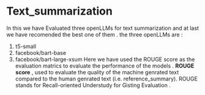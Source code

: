 # Text_summarization
In this  we have Evaluated three openLLMs for text summarization and at last we have recomended the best one of them .
the three openLLMs are : 
  1. t5-small
  2. facebook/bart-base
  3. facebook/bart-large-xsum
Here we have used the ROUGE score as the evaluation matrics to evaluate the performance of the models .
**ROUGE score** , used to evaluate the quality of the machine genrated text compared to the human genrated text (i.e. reference_summary). ROUGE stands for Recall-oriented Understudy for Gisting Evaluation .
